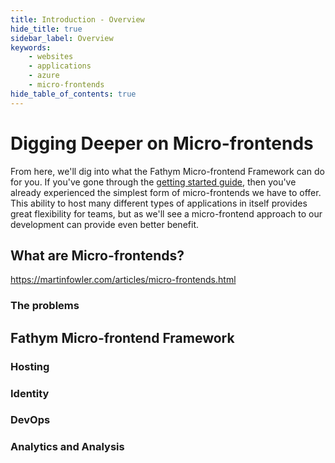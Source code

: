 ```yaml
---
title: Introduction - Overview
hide_title: true
sidebar_label: Overview
keywords:
    - websites
    - applications
    - azure
    - micro-frontends
hide_table_of_contents: true
---
```


# Digging Deeper on Micro-frontends

From here, we'll dig into what the Fathym Micro-frontend Framework can do for you.  If you've gone through the [getting started guide](../setup.md), then you've already experienced the simplest form of micro-frontends we have to offer.  This ability to host many different types of applications in itself provides great flexibility for teams, but as we'll see a micro-frontend approach to our development can provide even better benefit.

<!--![LowCodeUnit Diagram](/img/lowcodeunit-diagram.png) -->

## What are Micro-frontends?

https://martinfowler.com/articles/micro-frontends.html

### The problems

## Fathym Micro-frontend Framework

### Hosting

### Identity

### DevOps

### Analytics and Analysis

